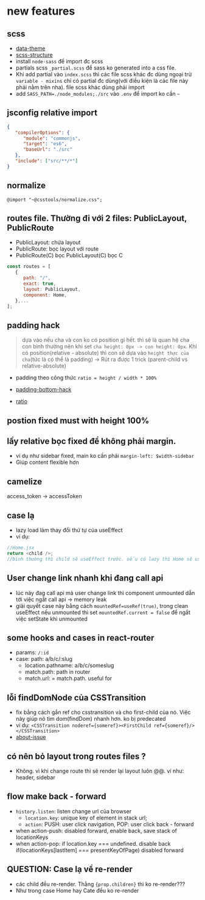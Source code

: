 # new features

## scss

-  [data-theme](https://dev.to/wendell_adriel/working-with-multiple-css-themes-5aej)
-  [scss-structure](https://dev.to/gedalyakrycer/ohsnap-sass-folder-structure-for-react-483e)
-  install `node-sass` để import đc scss
-  partials scss `_partial.scss` để sass ko generated into a css file.
-  Khi add partial vào `index.scss` thì các file scss khác đc dùng ngoại trừ `variable - mixins` chỉ có partial đc dùng(với điều kiện là các file này phải nằm trên nha). file scss khác dùng phải import
-  add `SASS_PATH=./node_modules;./src` vào `.env` để import ko cần `~`

## jsconfig relative import

```json
{
   "compilerOptions": {
      "module": "commonjs",
      "target": "es6",
      "baseUrl": "./src"
   },
   "include": ["src/**/*"]
}
```

## normalize

`@import "~@csstools/normalize.css";`

## routes file. Thường đi với 2 files: PublicLayout, PublicRoute

-  PublicLayout: chứa layout
-  PublicRoute: bọc layout với route
-  PublicRoute(C) bọc PublicLayout(C) bọc C

```js
const routes = [
   {
      path: "/",
      exact: true,
      layout: PublicLayout,
      component: Home,
   },...
];
```

## padding hack

> dựa vào nếu cha và con ko có position gì hết. thì sẽ là quan hệ cha con bình thường nên khi set `cha height: 0px -> con height: 0px`. Khi có position(relative - absolute) thì con sẽ dựa vào `height thực của cha`(tức là có thể là padding) -> Rút ra được 1 trick (parent-child vs relative-absolute)

-  padding theo công thức `ratio = height / width * 100%`

-  [padding-bottom-hack](https://www.smashingmagazine.com/2013/09/responsive-images-performance-problem-case-study/#the-padding-bottom-hack)
-  [ratio](https://css-tricks.com/aspect-ratio-boxes/)

## postion fixed must with height 100%

## lấy relative bọc fixed để không phải margin.

-  ví dụ như sidebar fixed, main ko cần phải `margin-left: $width-sidebar`
-  Giúp content flexible hơn

## camelize

access_token -> accessToken

## case lạ

-  lazy load làm thay đổi thứ tự của useEffect
-  ví dụ:

```js
//Home.jsx
return <child />;
//bình thường thì child sẽ useEffect trước. nếu có lazy thì Home sẽ useEffect trước
```

## User change link nhanh khi đang call api

-  lúc này đag call api mà user change link thì component unmounted dẫn tới việc ngắt call api -> memory leak
-  giải quyết case này bằng cách `mountedRef=useRef(true)`, trong clean useEffect nếu unmounted thì set `mountedRef.current = false` để ngắt việc setState khi unmounted

## some hooks and cases in react-router

-  params: `/:id`
-  case: path: a/b/c/:slug
   -  location.pathname: a/b/c/someslug
   -  match.path: path in router
   -  match.url: = match.path. useful for

## lỗi findDomNode của CSSTransition

-  fix bằng cách gắn ref cho csstransition và cho first-child của nó. Việc này giúp nó tìm dom(findDom) nhanh hơn. ko bị predecated
-  ví dụ:
   `<CSSTransition noderef={someref}><FirstChild ref={someref}/></CSSTransition>`
-  [about-issue](https://github.com/reactjs/react-transition-group/issues/668)

## có nên bỏ layout trong routes files ?

-  Không. vì khi change route thì sẽ render lại layout luôn @@. ví như: header, sidebar

## flow make back - forward

-  `history.listen`: listen change url của browser
   -  `location.key`: unique key of element in stack url;
   -  `action`: PUSH: user click navigation, POP: user click back - forward
-  when action-push: disabled forward, enable back, save stack of locationKeys
-  when action-pop:
   if location.key === undefined. disable back
   if(locationKeys[lastItem] === presentKeyOfPage) disabled forward

## QUESTION: Case lạ về re-render

-  các child <Component> đều re-render. Thằng `{prop.children}` thì ko re-render???
-  Như trong case Home hay Cate đều ko re-render
